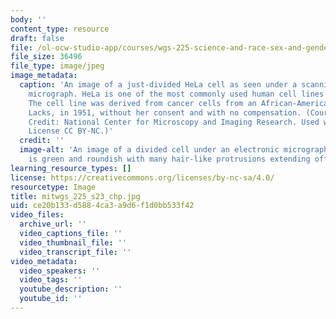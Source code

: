 ```yaml
---
body: ''
content_type: resource
draft: false
file: /ol-ocw-studio-app/courses/wgs-225-science-and-race-sex-and-gender-spring-2023/mitwgs_225_s23_chp.jpg
file_size: 36496
file_type: image/jpeg
image_metadata:
  caption: 'An image of a just-divided HeLa cell as seen under a scanning electron
    micrograph. HeLa is one of the most commonly used human cell lines in research.
    The cell line was derived from cancer cells from an African-American woman, Henrietta
    Lacks, in 1951, without her consent and with no compensation. (Courtesy of NIH,
    Credit: National Center for Microscopy and Imaging Research. Used with permission.
    License CC BY-NC.)'
  credit: ''
  image-alt: 'An image of a divided cell under an electronic micrograph. Each half
    is green and roundish with many hair-like protrusions extending off of them. '
learning_resource_types: []
license: https://creativecommons.org/licenses/by-nc-sa/4.0/
resourcetype: Image
title: mitwgs_225_s23_chp.jpg
uid: ce20b133-d588-4ca3-a9d6-f1d0bb533f42
video_files:
  archive_url: ''
  video_captions_file: ''
  video_thumbnail_file: ''
  video_transcript_file: ''
video_metadata:
  video_speakers: ''
  video_tags: ''
  youtube_description: ''
  youtube_id: ''
---
```

